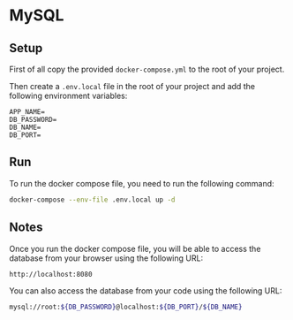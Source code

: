 # MySQL

## Setup

First of all copy the provided `docker-compose.yml` to the root of your project.

Then create a `.env.local` file in the root of your project and add the following environment variables:

```env
APP_NAME=
DB_PASSWORD=
DB_NAME=
DB_PORT=
```

## Run

To run the docker compose file, you need to run the following command:

```bash
docker-compose --env-file .env.local up -d
```

## Notes

Once you run the docker compose file, you will be able to access the database from your browser using the following URL:

```bash
http://localhost:8080
```

You can also access the database from your code using the following URL:

```bash
mysql://root:${DB_PASSWORD}@localhost:${DB_PORT}/${DB_NAME}
```
